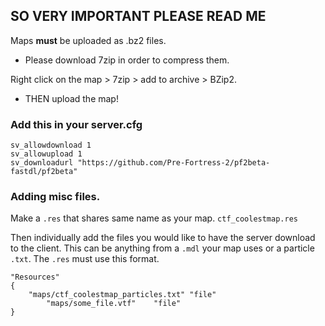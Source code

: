 ## SO VERY IMPORTANT PLEASE READ ME
Maps **must** be uploaded as .bz2 files.
- Please download 7zip in order to compress them.

Right click on the map > 7zip > add to archive > BZip2.

- THEN upload the map!

### Add this in your server.cfg
```
sv_allowdownload 1 
sv_allowupload 1
sv_downloadurl "https://github.com/Pre-Fortress-2/pf2beta-fastdl/pf2beta"
```

### Adding misc files.
Make a `.res` that shares same name as your map.
`ctf_coolestmap.res`

Then individually add the files you would like to have the server download to the client. This can be anything from a `.mdl` your map uses or a particle `.txt`.
The `.res` must use this format.
```
"Resources"
{
	"maps/ctf_coolestmap_particles.txt"	"file"
        "maps/some_file.vtf"	"file"
}
```